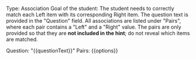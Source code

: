 Type: Association
Goal of the student: The student needs to correctly match each Left item with its corresponding Right item.
The question text is provided in the "Question" field.
All associations are listed under "Pairs", where each pair contains a "Left" and a "Right" value.
The pairs are only provided so that they are **not included in the hint**; do not reveal which items are matched.

Question: "{{questionText}}"
Pairs:
{{options}}